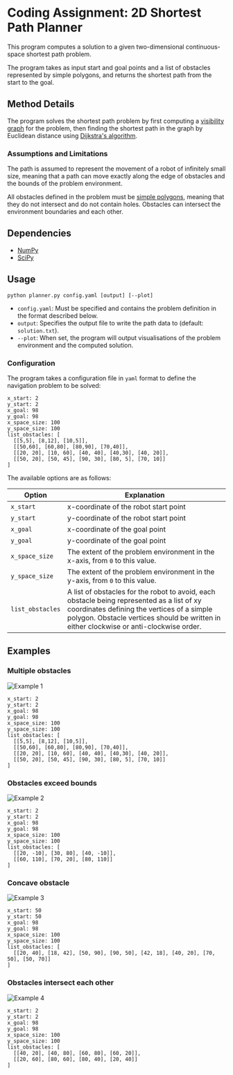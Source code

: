 # Coding Assignment: 2D Shortest Path Planner
This program computes a solution to a given two-dimensional continuous-space shortest path problem.

The program takes as input start and goal points and a list of obstacles represented by simple polygons, and returns the shortest path from the start to the goal.

## Method Details
The program solves the shortest path problem by first computing a [visibility graph](https://en.wikipedia.org/wiki/Visibility_graph) for the problem, then finding the shortest path in the graph by Euclidean distance using [Dijkstra's algorithm](https://en.wikipedia.org/wiki/Dijkstra%27s_algorithm).

### Assumptions and Limitations
The path is assumed to represent the movement of a robot of infinitely small size, meaning that a path can move exactly along the edge of obstacles and the bounds of the problem environment.

All obstacles defined in the problem must be [simple polygons](https://en.wikipedia.org/wiki/Simple_polygon), meaning that they do not intersect and do not contain holes. Obstacles can intersect the environment boundaries and each other.

## Dependencies
- [NumPy](https://numpy.org/)
- [SciPy](https://scipy.org/)

## Usage
```
python planner.py config.yaml [output] [--plot]
```
- `config.yaml`: Must be specified and contains the problem definition in the format described below.
- `output`: Specifies the output file to write the path data to (default: `solution.txt`).
- `--plot`: When set, the program will output visualisations of the problem environment and the computed solution.

### Configuration
The program takes a configuration file in `yaml` format to define the navigation problem to be solved:

```
x_start: 2
y_start: 2
x_goal: 98
y_goal: 98
x_space_size: 100
y_space_size: 100
list_obstacles: [
  [[5,5], [8,12], [10,5]],
  [[50,60], [60,80], [80,90], [70,40]],
  [[20, 20], [10, 60], [40, 40], [40,30], [40, 20]],
  [[50, 20], [50, 45], [90, 30], [80, 5], [70, 10]]
]
```

The available options are as follows:

|Option|Explanation|
|---|---|
|`x_start`|x-coordinate of the robot start point|
|`y_start`|y-coordinate of the robot start point|
|`x_goal`|x-coordinate of the goal point|
|`y_goal`|y-coordinate of the goal point|
|`x_space_size`|The extent of the problem environment in the x-axis, from `0` to this value.|
|`y_space_size`|The extent of the problem environment in the y-axis, from `0` to this value.|
|`list_obstacles`|A list of obstacles for the robot to avoid, each obstacle being represented as a list of xy coordinates defining the vertices of a simple polygon. Obstacle vertices should be written in either clockwise or anti-clockwise order.|

## Examples
### Multiple obstacles
![Example 1](/examples/example1.png)
```
x_start: 2
y_start: 2
x_goal: 98
y_goal: 98
x_space_size: 100
y_space_size: 100
list_obstacles: [
  [[5,5], [8,12], [10,5]],
  [[50,60], [60,80], [80,90], [70,40]],
  [[20, 20], [10, 60], [40, 40], [40,30], [40, 20]],
  [[50, 20], [50, 45], [90, 30], [80, 5], [70, 10]]
]
```

### Obstacles exceed bounds
![Example 2](/examples/example2.png)
```
x_start: 2
y_start: 2
x_goal: 98
y_goal: 98
x_space_size: 100
y_space_size: 100
list_obstacles: [
  [[20, -10], [30, 80], [40, -10]],
  [[60, 110], [70, 20], [80, 110]]
]
```

### Concave obstacle
![Example 3](/examples/example3.png)
```
x_start: 50
y_start: 50
x_goal: 98
y_goal: 98
x_space_size: 100
y_space_size: 100
list_obstacles: [
  [[20, 40], [18, 42], [50, 90], [90, 50], [42, 18], [40, 20], [70, 50], [50, 70]]
]
```

### Obstacles intersect each other
![Example 4](/examples/example4.png)
```
x_start: 2
y_start: 2
x_goal: 98
y_goal: 98
x_space_size: 100
y_space_size: 100
list_obstacles: [
  [[40, 20], [40, 80], [60, 80], [60, 20]],
  [[20, 60], [80, 60], [80, 40], [20, 40]]
]
```